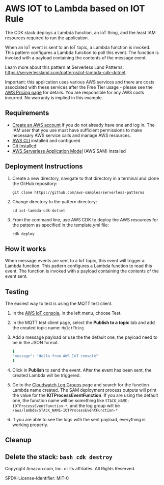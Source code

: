 # AWS IOT to Lambda based on IOT Rule 

The CDK stack deploys a Lambda function, an IoT thing, and the least IAM resources required to run the application.

When an IoT event is sent to an IoT topic, a Lambda function is invoked. This pattern configures a Lambda function to poll this event. The function is invoked with a payload containing the contents of the message event.

Learn more about this pattern at Serverless Land Patterns: https://serverlessland.com/patterns/iot-lambda-cdk-dotnet.

Important: this application uses various AWS services and there are costs associated with these services after the Free Tier usage - please see the [AWS Pricing page](https://aws.amazon.com/pricing/) for details. You are responsible for any AWS costs incurred. No warranty is implied in this example.

## Requirements

* [Create an AWS account](https://portal.aws.amazon.com/gp/aws/developer/registration/index.html) if you do not already have one and log in. The IAM user that you use must have sufficient permissions to make necessary AWS service calls and manage AWS resources.
* [AWS CLI](https://docs.aws.amazon.com/cli/latest/userguide/install-cliv2.html) installed and configured
* [Git Installed](https://git-scm.com/book/en/v2/Getting-Started-Installing-Git)
* [AWS Serverless Application Model](https://docs.aws.amazon.com/serverless-application-model/latest/developerguide/serverless-sam-cli-install.html) (AWS SAM) installed

## Deployment Instructions

1. Create a new directory, navigate to that directory in a terminal and clone the GitHub repository:
    ``` 
    git clone https://github.com/aws-samples/serverless-patterns
    ```
1. Change directory to the pattern directory:
    ```
    cd iot-lambda-cdk-dotnet
    ```
1. From the command line, use AWS CDK to deploy the AWS resources for the pattern as specified in the template.yml file:
    ```
    cdk deploy 
    ```

## How it works

When message events are sent to a IoT topic, this event will trigger a Lambda function. This pattern configures a Lambda function to read this event. The function is invoked with a payload containing the contents of the event sent.

## Testing

The easiest way to test is using the MQTT test client.

1. In the [AWS IoT console](https://console.aws.amazon.com/iot/home), in the left menu, choose Test.

2. In the MQTT test client page, select the **Publish to a topic** tab and add the created topic name: `MyIotThing`

3. Add a message payload or use the the default one, the payload need to be in the JSON format. 
    ```bash
    {
    "message": "Hello from AWS IoT console"
    }
   ``` 

4. Click in **Publish** to send the event. After the event has been sent, the created Lambda will be triggered.

5. Go to the [Cloudwatch Log Groups](https://console.aws.amazon.com/cloudwatch/home?#logsV2:log-groups) page and search for the function Lambda name created. The SAM deployment process outputs will print the value for the **IOTProcessEventFunction**. If you are using the default one, the function name will be something like `STACK_NAME-IOTProcessEventFunction-*`, and the log group will be `/aws/lambda/STACK_NAME-IOTProcessEventFunction-*`

6. If you are able to see the logs with the sent payload, everything is working properly.


## Cleanup
 
Delete the stack: 
    ```bash
    cdk destroy 
    ```
----
Copyright Amazon.com, Inc. or its affiliates. All Rights Reserved.

SPDX-License-Identifier: MIT-0
